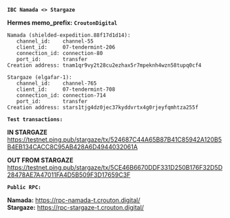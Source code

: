 **`IBC Namada <> Stargaze`**

**Hermes memo_prefix:** **`CroutonDigital`**
```
Namada (shielded-expedition.88f17d1d14):
   channel_id:    channel-55
   client_id:     07-tendermint-206
   connection_id: connection-80
   port_id:       transfer
Creation address: tnam1qr9vy2t28cu2ezhax5r7mpeknh4wzn58tupq0cf4
```
```
Stargaze (elgafar-1): 
   channel_id:    channel-765
   client_id:     07-tendermint-708
   connection_id: connection-714
   port_id:       transfer
Creation address: stars1tjg4dz0jec37kyddvrtx4g0rjeyfqmhtza255f
```

**`Test transactions:`**

**IN STARGAZE**   
https://testnet.ping.pub/stargaze/tx/524687C44A65B87B41C85942A120B5B4EB134CACC8C95AB428A6D4944032061A

**OUT FROM STARGAZE**  
https://testnet.ping.pub/stargaze/tx/5CE46B6670DDF331D250B176F32D5D28478AE7A47011FA4D5B509F3D17659C3F

**`Public RPC:`**

**Namada:** https://rpc-namada-t.crouton.digital/   
**Stargaze:** https://rpc-stargaze-t.crouton.digital/


